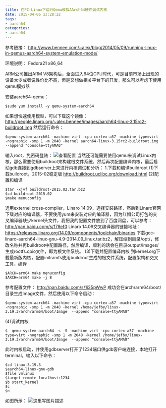 ```yaml
---
title: 在PC-Linux下运行Qemu模拟AArch64硬件调试内核
date: 2015-04-06 13:28:22
tags: 
- aarch64
categories:
- aarch64
---
```


参考链接：
http://www.bennee.com/~alex/blog/2014/05/09/running-linux-in-qemus-aarch64-system-emulation-mode/

环境说明：
Fedora21 x86_64

ARM公司推出ARM V8架构后，全面进入64位CPU时代，可是目前市场上出现的设备太少或者说性价比不高，但是又想做相关平台下的开发，那么可以考虑下使用qemu模拟器

安装aarch64-qemu：

```
$sudo yum install -y qemu-system-aarch64
```

如果想快速使用模型，可以下载这个镜像：
http://people.linaro.org/~alex.bennee/images/aarch64-linux-3.15rc2-buildroot.img
然后运行命令：

```
$qemu-system-aarch64 -machine virt -cpu cortex-a57 -machine type=virt -nographic -smp 1 -m 2048 -kernel aarch64-linux-3.15rc2-buildroot.img  --append "console=ttyAMA0"
```

输入root，免密码登陆：
![查看配置](http://img.blog.csdn.net/20150406124814496)
当然还可能需要使用qemu来调试Linux内核，那么需要使用buildroot来构建根文件系统，然后再次配置编译内核，最后启动gdb连接到gdbserver上来进行内核调试和分析：
1.下载和编译buildroot
(1)下载buildroot，2015-02稳定版
http://buildroot.uclibc.org/download.html
(2)配置和编译

```
$tar -xjvf buildroot-2015.02.tar.bz2
$cd buildroot-2015.02
$make menuconfig
```

选用externel cross-compiler，Linaro 14.09，选择安装路径，然后到Linaro官网下载对应的编译器，不要使用yum来安装对应的编译器，因为红帽公司打包的交叉编译器缺少kernel头文件，我把我的配置文件放到了百度网盘，可以参考：
http://pan.baidu.com/s/176ef0
Linaro 14.09交叉编译器的链接地址：
https://releases.linaro.org/14.09/components/toolchain/binaries
下载gcc-linaro-aarch64-linux-gnu-4.9-2014.09_linux.tar.bz2，解压缩到目录/opt/，修改名称并再buildroot中配置路径，然后编译，顺利的话会在目录output/images/生成rootfs.cpio文件，即为根文件系统。
(3)下载并配置编译内核
到kernel.org下载最新版内核，配置initramfs使用buildroot生成的根文件系统，配置架构和交叉工具，编译

```
$ARCH=arm64 make menuconfig
$ARCH=arm64 make -j 8
```

参考配置文件：
http://pan.baidu.com/s/1i35pWwP
成功会在arch/arm64/boot/目录生成Image文件，然后使用以下命令启动：

```
$qemu-system-aarch64 -machine virt -cpu cortex-a57 -machine type=virt -nographic -smp 1 -m 2048 -kernel /home/jefby/linux-3.19.3/arch/arm64/boot/Image  --append "console=ttyAMA0"
```

(4)调试内核

```
$  qemu-system-aarch64 -s -S -machine virt -cpu cortex-a57 -machine type=virt -nographic -smp 1 -m 2048 -kernel /home/jefby/linux-3.19.3/arch/arm64/boot/Image  --append "console=ttyAMA0"
```

此时内核启动，并使用gdbserver打开了1234端口供gdb客户端连接，本地打开terminal，输入以下命令：

```
$cd linux-3.19.3
$aarch64-linux-gnu-gdb
$file vmlinux
$target remote localhost:1234
$b start_kernel
$c
$n 
```

如图所示：
![这里写图片描述](http://img.blog.csdn.net/20150406132804121)